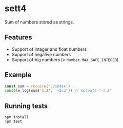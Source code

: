 # sett4

Sum of numbers stored as strings.

## Features

- Support of integer and float numbers
- Support of negative numbers
- Support of big numbers (> `Number.MAX_SAFE_INTEGER`)

## Example

```js
const sum = require('./index')
console.log(sum('1.2', '-2.3')) // Outputs "-1.1"
```

## Running tests

```
npm install
npm test
```
